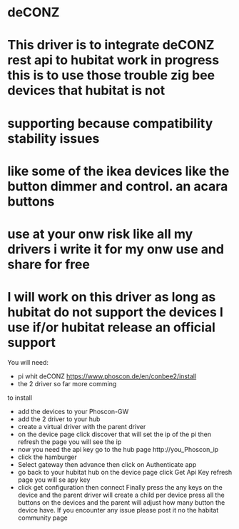 # deCONZ
# This driver is to integrate deCONZ rest api  to hubitat work in progress this is to use those trouble zig bee devices that hubitat is not 
# supporting because compatibility stability issues 
# like some of the ikea devices like the button dimmer and control. an acara buttons
# use at your onw risk like all my drivers i write it for my onw use and share for free
# I will work on this driver as long as hubitat do not support the devices I use if/or hubitat release an official support

You will need:
- pi whit deCONZ https://www.phoscon.de/en/conbee2/install
- the 2 driver so far more comming

to install
- add the devices to your Phoscon-GW 
- add the 2 driver to your hub
- create a virtual driver with the parent driver
- on the device page click discover that will set the ip of the pi then refresh the page you will see the ip
- now you need the api key go to the hub page http://you_Phoscon_ip
- click the hamburger 
- Select gateway then advance then click on Authenticate app
- go back to your hubitat hub on the device page click Get Api Key refresh page you will se apy key 
- click get configuration then connect 
Finally press the any keys on the device and the parent driver will create a child per device press all the buttons on the devices 
and the parent will adjust how many button the device have. If you encounter any issue please post it no the habitat community page
